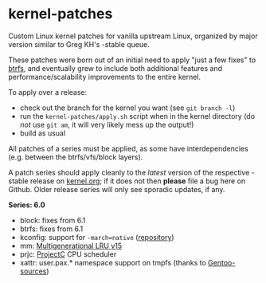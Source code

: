 kernel-patches
==============

Custom Linux kernel patches for vanilla upstream Linux, organized by major
version similar to Greg KH's -stable queue.

These patches were born out of an initial need to apply "just a few fixes"
to [btrfs](https://btrfs.wiki.kernel.org/), and eventually grew to include both
additional features and performance/scalability improvements to the entire kernel.

To apply over a release:

- check out the branch for the kernel you want (see `git branch -l`)
- run the `kernel-patches/apply.sh` script when in the kernel directory
  (do *not* use `git am`, it will very likely mess up the output!)
- build as usual

All patches of a series must be applied, as some have interdependencies
(e.g. between the btrfs/vfs/block layers).

A patch series should apply cleanly to the *latest* version of the respective -stable
release on [kernel.org](https://www.kernel.org/); if it does not then **please** file
a bug here on Github. Older release series will only see sporadic updates, if any.

**Series: 6.0**

- block: fixes from 6.1
- btrfs: fixes from 6.1
- kconfig: support for `-march=native` ([repository](https://github.com/graysky2/kernel_compiler_patch))
- mm: [Multigenerational LRU v15](https://lore.kernel.org/lkml/20220918080010.2920238-1-yuzhao@google.com/)
- prjc: [ProjectC](https://gitlab.com/alfredchen/projectc) CPU scheduler
- xattr: user.pax.* namespace support on tmpfs (thanks to [Gentoo-sources](https://gitweb.gentoo.org/proj/linux-patches.git/))

